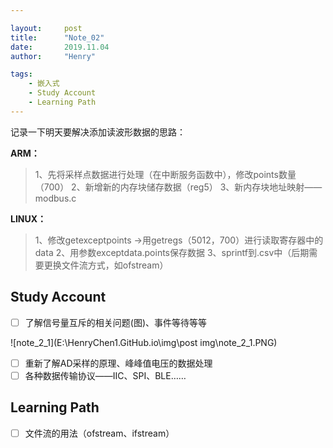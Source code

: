 ```yaml
---

layout:     post
title:      "Note_02"
date:       2019.11.04
author:     "Henry"

tags:
    - 嵌入式
    - Study Account
    - Learning Path
---
```



记录一下明天要解决添加读波形数据的思路：  

**ARM：**  

>1、先将采样点数据进行处理（在中断服务函数中），修改points数量（700）
2、新增新的内存块储存数据（reg5）
3、新内存块地址映射——modbus.c

**LINUX：**  

>1、修改getexceptpoints ->用getregs（5012，700）进行读取寄存器中的data
2、用参数exceptdata.points保存数据
3、sprintf到.csv中（后期需要更换文件流方式，如ofstream）



## Study Account 

- [ ] 了解信号量互斥的相关问题(图)、事件等待等等

![note_2_1](E:\HenryChen1.GitHub.io\img\post img\note_2_1.PNG)

- [ ] 重新了解AD采样的原理、峰峰值电压的数据处理
- [ ] 各种数据传输协议——IIC、SPI、BLE……

##  Learning Path


- [ ] 文件流的用法（ofstream、ifstream）

